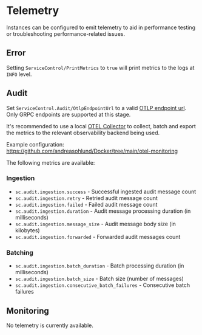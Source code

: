 # Telemetry

Instances can be configured to emit telemetry to aid in performance testing or troubleshooting performance-related issues.

## Error

Setting `ServiceControl/PrintMetrics` to `true` will print metrics to the logs at `INFO` level.

## Audit

Set `ServiceControl.Audit/OtlpEndpointUrl` to a valid [OTLP endpoint url](https://opentelemetry.io/docs/specs/otel/protocol/exporter/#configuration-options). Only GRPC endpoints are supported at this stage.

It's recommended to use a local [OTEL Collector](https://opentelemetry.io/docs/collector/) to collect, batch and export the metrics to the relevant observability backend being used.

Example configuration: https://github.com/andreasohlund/Docker/tree/main/otel-monitoring

The following metrics are available:

### Ingestion

- `sc.audit.ingestion.success` - Successful ingested audit message count
- `sc.audit.ingestion.retry` - Retried audit message count
- `sc.audit.ingestion.failed` - Failed audit message count
- `sc.audit.ingestion.duration` - Audit message processing duration (in milliseconds)
- `sc.audit.ingestion.message_size` - Audit message body size (in kilobytes)
- `sc.audit.ingestion.forwarded` - Forwarded audit messages count

### Batching

- `sc.audit.ingestion.batch_duration` - Batch processing duration (in milliseconds)
- `sc.audit.ingestion.batch_size` - Batch size (number of messages)
- `sc.audit.ingestion.consecutive_batch_failures` - Consecutive batch failures

## Monitoring

No telemetry is currently available.
